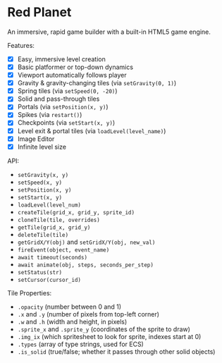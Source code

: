 # Red Planet

An immersive, rapid game builder with a built-in HTML5 game engine.

Features:

- [x] Easy, immersive level creation
- [x] Basic platformer or top-down dynamics
- [x] Viewport automatically follows player
- [x] Gravity & gravity-changing tiles (via `setGravity(0, 1)`)
- [x] Spring tiles (via `setSpeed(0, -20)`)
- [x] Solid and pass-through tiles
- [x] Portals (via `setPosition(x, y)`)
- [x] Spikes (via `restart()`)
- [x] Checkpoints (via `setStart(x, y)`)
- [x] Level exit & portal tiles (via `loadLevel(level_name)`)
- [x] Image Editor
- [x] Infinite level size

API:

* `setGravity(x, y)`
* `setSpeed(x, y)`
* `setPosition(x, y)`
* `setStart(x, y)`
* `loadLevel(level_num)`
* `createTile(grid_x, grid_y, sprite_id)`
* `cloneTile(tile, overrides)`
* `getTile(grid_x, grid_y)`
* `deleteTile(tile)`
* `getGridX/Y(obj)` and `setGridX/Y(obj, new_val)`
* `fireEvent(object, event_name)`
* `await timeout(seconds)`
* `await animate(obj, steps, seconds_per_step)`
* `setStatus(str)`
* `setCursor(cursor_id)`

Tile Properties:
* `.opacity` (number between 0 and 1)
* `.x` and `.y` (number of pixels from top-left corner)
* `.w` and `.h` (width and height, in pixels)
* `.sprite_x` and `.sprite_y` (coordinates of the sprite to draw)
* `.img_ix` (which spritesheet to look for sprite, indexes start at 0)
* `.types` (array of type strings, used for ECS)
* `.is_solid` (true/false; whether it passes through other solid objects)
